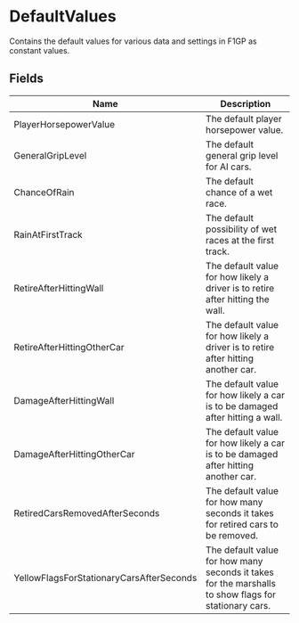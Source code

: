 # DefaultValues

Contains the default values for various data and settings in F1GP as constant values.

## Fields

| Name  | Description  |
|-------|--------------|
| PlayerHorsepowerValue  | The default player horsepower value.  |
| GeneralGripLevel  | The default general grip level for AI cars.  |
| ChanceOfRain  | The default chance of a wet race.  |
| RainAtFirstTrack  | The default possibility of wet races at the first track.  |
| RetireAfterHittingWall  | The default value for how likely a driver is to retire after hitting the wall.  |
| RetireAfterHittingOtherCar  | The default value for how likely a driver is to retire after hitting another car.  |
| DamageAfterHittingWall  | The default value for how likely a car is to be damaged after hitting a wall.  |
| DamageAfterHittingOtherCar  | The default value for how likely a car is to be damaged after hitting another car.  |
| RetiredCarsRemovedAfterSeconds  | The default value for how many seconds it takes for retired cars to be removed.  |
| YellowFlagsForStationaryCarsAfterSeconds  | The default value for how many seconds it takes for the marshalls to show flags for stationary cars.  |


